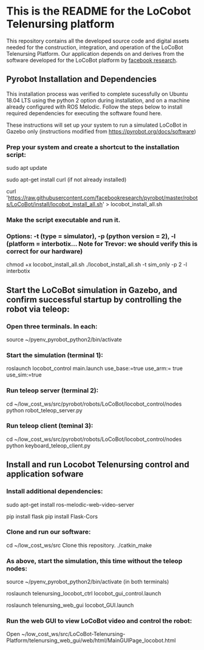# This is the README for the LoCobot Telenursing platform
This repository contains all the developed source code and digital assets needed for the construction, integration, and operation of the LoCoBot Telenursing Platform. Our application depends on and derives from the software developed for the LoCoBot platform by [facebook research](https://github.com/facebookresearch/pyrobot).

## Pyrobot Installation and Dependencies
This installation process was verified to complete sucessfully on Ubuntu 18.04 LTS using the python 2 option during installation, and on a machine already configured with ROS Melodic. Follow the steps below to install required dependencies for executing the software found here. 

These instructions will set up your system to run a simulated LoCoBot in Gazebo only (instructions modified from https://pyrobot.org/docs/software)

### Prep your system and create a shortcut to the installation script:

sudo apt update

sudo apt-get install curl   (if not already installed)

curl 'https://raw.githubusercontent.com/facebookresearch/pyrobot/master/robots/LoCoBot/install/locobot_install_all.sh' > locobot_install_all.sh

### Make the script executable and run it.  
### Options: -t (type = simulator), -p (python version = 2), -l (platform = interbotix… Note for Trevor: we should verify this is correct for our hardware)

chmod +x locobot_install_all.sh
./locobot_install_all.sh -t sim_only -p 2 -l interbotix

## Start the LoCoBot simulation in Gazebo, and confirm successful startup by controlling the robot via teleop:

### Open three terminals.  In each:
source ~/pyenv_pyrobot_python2/bin/activate

### Start the simulation (terminal 1):

roslaunch locobot_control main.launch use_base:=true use_arm:= true use_sim:=true 

### Run teleop server (terminal 2):

cd ~/low_cost_ws/src/pyrobot/robots/LoCoBot/locobot_control/nodes
python robot_teleop_server.py

### Run teleop client (teminal 3):

cd ~/low_cost_ws/src/pyrobot/robots/LoCoBot/locobot_control/nodes
python keyboard_teleop_client.py

## Install and run Locobot Telenursing control and application sofware

### Install additional dependencies:

sudo apt-get install ros-melodic-web-video-server

pip install flask
pip install Flask-Cors

### Clone and run our software:

cd  ~/low_cost_ws/src
Clone this repository.
./catkin_make

### As above, start the simulation, this time without the teleop nodes:

source ~/pyenv_pyrobot_python2/bin/activate (in both terminals)

roslaunch telenursing_locobot_ctrl locobot_gui_control.launch 

roslaunch telenursing_web_gui locobot_GUI.launch

### Run the web GUI to view LoCoBot video and control the robot:

Open ~/low_cost_ws/src/LoCoBot-Telenursing-Platform/telenursing_web_gui/web/html/MainGUIPage_locobot.html
